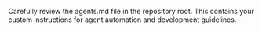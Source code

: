Carefully review the agents.md file in the repository root. This contains your custom instructions for agent automation and development guidelines.